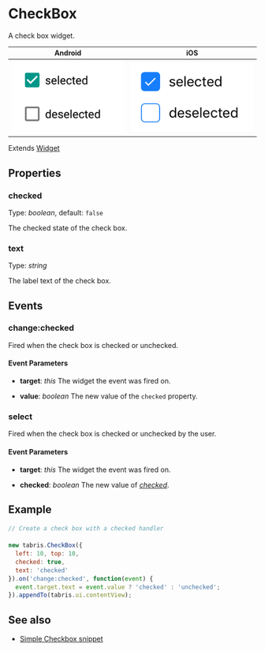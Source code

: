 ---
---
# CheckBox

A check box widget.

Android | iOS
--- | ---
![CheckBox on Android](img/android/CheckBox.png) | ![CheckBox on iOS](img/ios/CheckBox.png)

Extends [Widget](Widget.md)

## Properties

### checked

Type: *boolean*, default: `false`

The checked state of the check box.

### text

Type: *string*

The label text of the check box.


## Events

### change:checked
Fired when the check box is checked or unchecked.

#### Event Parameters 
- **target**: *this*
    The widget the event was fired on.

- **value**: *boolean*
    The new value of the `checked` property.




### select
Fired when the check box is checked or unchecked by the user.

#### Event Parameters 
- **target**: *this*
    The widget the event was fired on.

- **checked**: *boolean*
    The new value of *[checked](#checked)*.





## Example
```js
// Create a check box with a checked handler

new tabris.CheckBox({
  left: 10, top: 10,
  checked: true,
  text: 'checked'
}).on('change:checked', function(event) {
  event.target.text = event.value ? 'checked' : 'unchecked';
}).appendTo(tabris.ui.contentView);
```
## See also

- [Simple Checkbox snippet](https://github.com/eclipsesource/tabris-js/tree/v2.0.0-beta2/snippets/checkbox.js)
